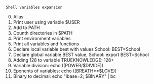 	Shell variables expansion
0. Alias
1. Print user using variable $USER
1. Add to PATH
3. Counth directories in $PATH
4. Print environment variables
5. Print all variables and functions
6. Declare local variable best with values School: BEST=School
7. Declare global variable BEST value, School: export BEST=School
8. Adding 128 to variable TRUEKNOWLEDGE: 128+
9. Variable division: echo $(($POWER/$DIVIDE))
10. Eponents of variables: echo $(($BREATH**$LOVE))
11. Binary to decimal: echo "ibase=2; $BINARY" | bc
